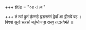 +++
title = "०४ तं त्वा"

+++
तं त्वा॑ दू॒तं कृ॑ण्महे य॒शस्त॑मं दे॒वाँ आ वी॒तये॑ वह ।  
विश्वा॑ सूनो सहसो मर्त॒भोज॑ना॒ रास्व॒ तद्यत्त्वेम॑हे ॥